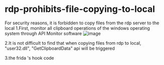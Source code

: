 # rdp-prohibits-file-copying-to-local
For security reasons, it is forbidden to copy files from the rdp server to the local
1.First, monitor all clipboard operations of the windows operating system through API Monitor software
![image](https://user-images.githubusercontent.com/35139449/199422164-6895f537-73b2-4e6c-a507-277c6de338f3.png)

2.It is not difficult to find that when copying files from rdp to local, "user32.dll", "GetClipboardData" api will be triggered

3.the frida 's hook code 

